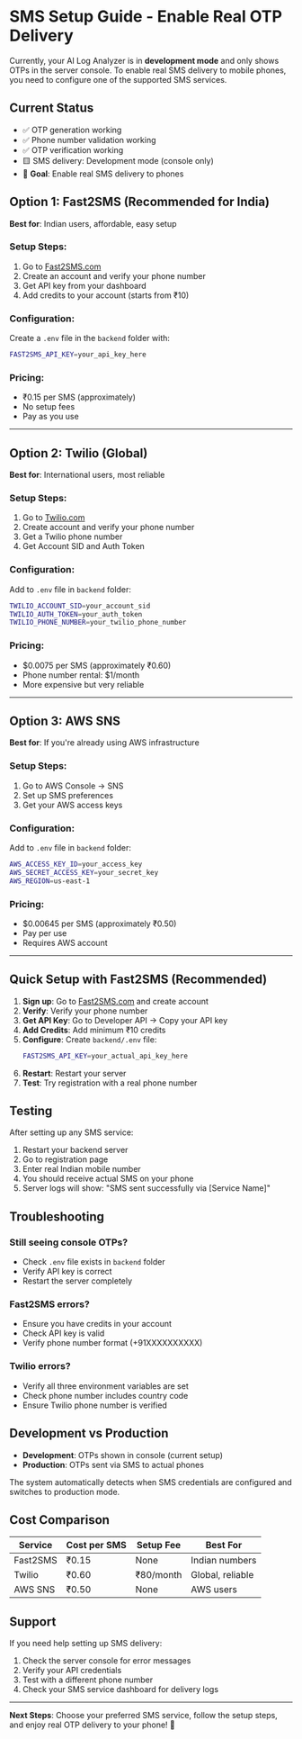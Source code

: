 # SMS Setup Guide - Enable Real OTP Delivery

Currently, your AI Log Analyzer is in **development mode** and only shows OTPs in the server console. To enable real SMS delivery to mobile phones, you need to configure one of the supported SMS services.

## Current Status
- ✅ OTP generation working
- ✅ Phone number validation working  
- ✅ OTP verification working
- 🟨 SMS delivery: Development mode (console only)
- 🎯 **Goal**: Enable real SMS delivery to phones

## Option 1: Fast2SMS (Recommended for India)

**Best for**: Indian users, affordable, easy setup

### Setup Steps:
1. Go to [Fast2SMS.com](https://www.fast2sms.com/)
2. Create an account and verify your phone number
3. Get API key from your dashboard
4. Add credits to your account (starts from ₹10)

### Configuration:
Create a `.env` file in the `backend` folder with:
```bash
FAST2SMS_API_KEY=your_api_key_here
```

### Pricing:
- ₹0.15 per SMS (approximately)
- No setup fees
- Pay as you use

---

## Option 2: Twilio (Global)

**Best for**: International users, most reliable

### Setup Steps:
1. Go to [Twilio.com](https://www.twilio.com/)
2. Create account and verify your phone number
3. Get a Twilio phone number
4. Get Account SID and Auth Token

### Configuration:
Add to `.env` file in `backend` folder:
```bash
TWILIO_ACCOUNT_SID=your_account_sid
TWILIO_AUTH_TOKEN=your_auth_token
TWILIO_PHONE_NUMBER=your_twilio_phone_number
```

### Pricing:
- $0.0075 per SMS (approximately ₹0.60)
- Phone number rental: $1/month
- More expensive but very reliable

---

## Option 3: AWS SNS

**Best for**: If you're already using AWS infrastructure

### Setup Steps:
1. Go to AWS Console → SNS
2. Set up SMS preferences
3. Get your AWS access keys

### Configuration:
Add to `.env` file in `backend` folder:
```bash
AWS_ACCESS_KEY_ID=your_access_key
AWS_SECRET_ACCESS_KEY=your_secret_key
AWS_REGION=us-east-1
```

### Pricing:
- $0.00645 per SMS (approximately ₹0.50)
- Pay per use
- Requires AWS account

---

## Quick Setup with Fast2SMS (Recommended)

1. **Sign up**: Go to [Fast2SMS.com](https://www.fast2sms.com/) and create account
2. **Verify**: Verify your phone number
3. **Get API Key**: Go to Developer API → Copy your API key
4. **Add Credits**: Add minimum ₹10 credits
5. **Configure**: Create `backend/.env` file:
   ```bash
   FAST2SMS_API_KEY=your_actual_api_key_here
   ```
6. **Restart**: Restart your server
7. **Test**: Try registration with a real phone number

## Testing

After setting up any SMS service:

1. Restart your backend server
2. Go to registration page
3. Enter real Indian mobile number
4. You should receive actual SMS on your phone
5. Server logs will show: "SMS sent successfully via [Service Name]"

## Troubleshooting

### Still seeing console OTPs?
- Check `.env` file exists in `backend` folder
- Verify API key is correct
- Restart the server completely

### Fast2SMS errors?
- Ensure you have credits in your account
- Check API key is valid
- Verify phone number format (+91XXXXXXXXXX)

### Twilio errors?
- Verify all three environment variables are set
- Check phone number includes country code
- Ensure Twilio phone number is verified

## Development vs Production

- **Development**: OTPs shown in console (current setup)
- **Production**: OTPs sent via SMS to actual phones

The system automatically detects when SMS credentials are configured and switches to production mode.

## Cost Comparison

| Service | Cost per SMS | Setup Fee | Best For |
|---------|--------------|-----------|----------|
| Fast2SMS | ₹0.15 | None | Indian numbers |
| Twilio | ₹0.60 | ₹80/month | Global, reliable |
| AWS SNS | ₹0.50 | None | AWS users |

## Support

If you need help setting up SMS delivery:
1. Check the server console for error messages
2. Verify your API credentials
3. Test with a different phone number
4. Check your SMS service dashboard for delivery logs

---

**Next Steps**: Choose your preferred SMS service, follow the setup steps, and enjoy real OTP delivery to your phone! 🎉
